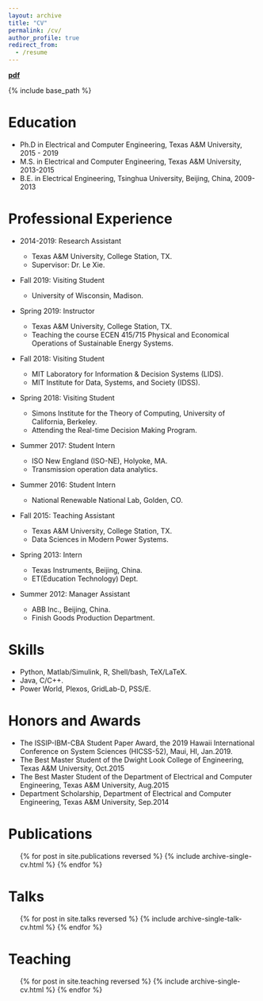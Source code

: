 ```yaml
---
layout: archive
title: "CV"
permalink: /cv/
author_profile: true
redirect_from:
  - /resume
---
```


[<b>pdf</b>](http://xb00dx.github.io/files/cv.pdf)

{% include base_path %}

Education
======
* Ph.D in Electrical and Computer Engineering, Texas A&M University, 2015 - 2019
* M.S. in Electrical and Computer Engineering, Texas A&M University, 2013-2015
* B.E. in Electrical Engineering, Tsinghua University, Beijing, China, 2009-2013

Professional Experience
======
* 2014-2019: Research Assistant
  * Texas A&M University, College Station, TX.
  * Supervisor: Dr. Le Xie.

* Fall 2019: Visiting Student
  * University of Wisconsin, Madison.

* Spring 2019: Instructor
  * Texas A&M University, College Station, TX.
  * Teaching the course ECEN 415/715 Physical and Economical Operations of Sustainable Energy Systems.

* Fall 2018: Visiting Student
  * MIT Laboratory for Information & Decision Systems (LIDS).
  * MIT Institute for Data, Systems, and Society (IDSS).

* Spring 2018: Visiting Student
  * Simons Institute for the Theory of Computing, University of California, Berkeley.
  * Attending the Real-time Decision Making Program.

* Summer 2017: Student Intern
  * ISO New England (ISO-NE), Holyoke, MA.
  * Transmission operation data analytics.

* Summer 2016: Student Intern
  * National Renewable National Lab, Golden, CO.

* Fall 2015: Teaching Assistant
  * Texas A&M University, College Station, TX.
  * Data Sciences in Modern Power Systems.

* Spring 2013: Intern
  * Texas Instruments, Beijing, China.
  * ET(Education Technology) Dept.

* Summer 2012: Manager Assistant
  * ABB Inc., Beijing, China.
  * Finish Goods Production Department.
  

Skills
======
* Python, Matlab/Simulink, R, Shell/bash, TeX/LaTeX.
* Java, C/C++.
* Power World, Plexos, GridLab-D, PSS/E.

Honors and Awards
======
* The ISSIP-IBM-CBA Student Paper Award, the 2019 Hawaii International Conference on System Sciences (HICSS-52), Maui, HI, Jan.2019.
* The Best Master Student of the Dwight Look College of Engineering, Texas A&M University, Oct.2015
* The Best Master Student of the Department of Electrical and Computer Engineering, Texas A&M University, Aug.2015
* Department Scholarship, Department of Electrical and Computer Engineering, Texas A&M University, Sep.2014

Publications
======
  <ul>{% for post in site.publications reversed %}
    {% include archive-single-cv.html %}
  {% endfor %}</ul>

Talks
======
  <ul>{% for post in site.talks reversed %}
    {% include archive-single-talk-cv.html %}
  {% endfor %}</ul>

Teaching
======
  <ul>{% for post in site.teaching reversed %}
    {% include archive-single-cv.html %}
  {% endfor %}</ul>

